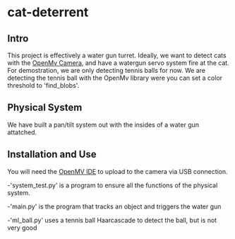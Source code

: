 # cat-deterrent
## Intro
This project is effectively a water gun turret. Ideally, we want to detect cats with the [OpenMv Camera](https://openmv.io/), and have a watergun servo system fire at the cat. For demostration, we are only detecting tennis balls for now. We are detecting the tennis ball with the OpenMv library were you can set a color threshold to 'find_blobs'. 

## Physical System
We have built a pan/tilt system out with the insides of a water gun attatched. 

## Installation and Use
You will need the [OpenMV IDE](https://openmv.io/pages/download) to upload to the camera via USB connection.

-'system_test.py' is a program to ensure all the functions of the physical system. 

-'main.py' is the program that tracks an object and triggers the water gun

-'ml_ball.py' uses a tennis ball Haarcascade to detect the ball, but is not very good





